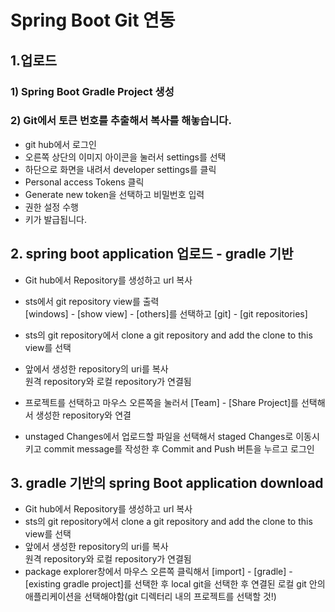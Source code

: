 # Spring Boot Git 연동  
## 1.업로드  
### 1) Spring Boot Gradle Project 생성  

### 2) Git에서 토큰 번호를 추출해서 복사를 해놓습니다.  
* git hub에서 로그인  
* 오른쪽 상단의 이미지 아이콘을 눌러서 settings를 선택  
* 하단으로 화면을 내려서 developer settings를 클릭  
* Personal access Tokens 클릭
* Generate new token을 선택하고 비밀번호 입력  
* 권한 설정 수행  
* 키가 발급됩니다.

## 2. spring boot application 업로드 - gradle 기반  
* Git hub에서 Repository를 생성하고 url 복사  

* sts에서 git repository view를 출력  
[windows] - [show view] - [others]를 선택하고 [git] - [git repositories]

* sts의 git repository에서 clone a git repository and add the clone to this view를 선택  

* 앞에서 생성한 repository의 uri를 복사  
원격 repository와 로컬 repository가 연결됨  

* 프로젝트를 선택하고 마우스 오른쪽을 눌러서 [Team] - [Share Project]를 선택해서 생성한 repository와 연결  

* unstaged Changes에서 업로드할 파일을 선택해서 staged Changes로 이동시키고 commit message를 작성한 후 Commit and Push 버튼을 누르고 로그인

## 3. gradle 기반의 spring Boot application download  
* Git hub에서 Repository를 생성하고 url 복사  
* sts의 git repository에서 clone a git repository and add the clone to this view를 선택  
* 앞에서 생성한 repository의 uri를 복사  
원격 repository와 로컬 repository가 연결됨  
* package explorer창에서 마우스 오른쪽 클릭해서 [import] - [gradle] - [existing gradle project]를 선택한 후 local git을 선택한 후 연결된 로컬 git 안의 애플리케이션을 선택해야함(git 디렉터리 내의 프로젝트를 선택할 것!)  
